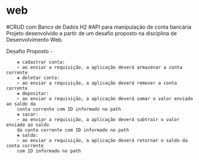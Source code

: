 # web
#CRUD com Banco de Dados H2
#API para manipulação de conta bancária
Projeto desenvolvido a partir de um desafio proposto na disciplina de Desenvolvimento Web. 

Desafio Proposto -

        ❖ cadastrar conta:
        ➢ ao enviar a requisição, a aplicação deverá armazenar a conta corrente
        ❖ deletar conta:
        ➢ ao enviar a requisição, a aplicação deverá remover a conta corrente
        ❖ depositar:
        ➢ ao enviar a requisição, a aplicação deverá somar o valor enviado ao saldo da
        conta corrente com ID informado no path
        ❖ sacar:
        ➢ ao enviar a requisição, a aplicação deverá subtrair o valor enviado ao saldo
        da conta corrente com ID informado no path
        ❖ saldo:
        ➢ ao enviar a requisição, a aplicação deverá retornar o saldo da conta corrente
        com ID informado no path
